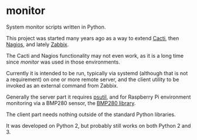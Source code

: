# monitor
System monitor scripts written in Python.

This project was started many years ago as a way to extend [Cacti](https://github.com/cacti/), then [Nagios](https://github.com/NagiosEnterprises/nagioscore), and lately [Zabbix](https://github.com/zabbix/zabbix).

The Cacti and Nagios functionality may not even work, as it is a long time since _monitor_ was used in those environments.

Currently it is intended to be run, typically via systemd (although that is not a requirement) on one or more remote server, and the client utility to be invoked as an external command from Zabbix.

Generally the server part it requires [psutil](https://github.com/giampaolo/psutil), and for Raspberry Pi environment monitoring via a BMP280 sensor, the [BMP280 library](https://github.com/pimoroni/bmp280-python).

The client part needs nothing outside of the standard Python libraries.

It was developed on Python 2, but probably still works on both Python 2 and 3.


